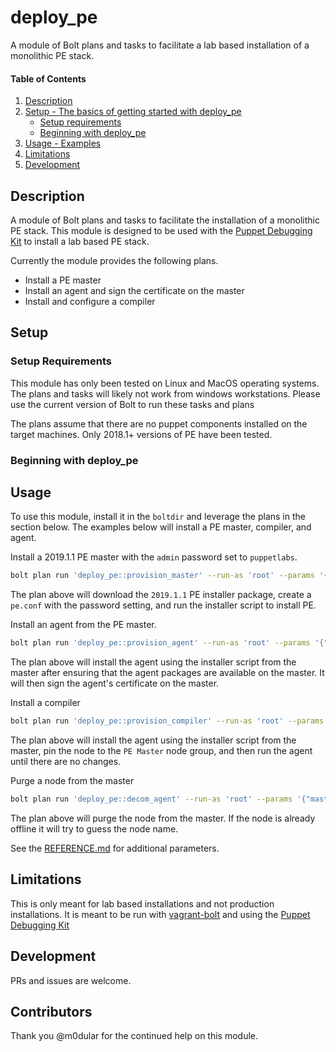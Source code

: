 
# deploy_pe

A module of Bolt plans and tasks to facilitate a lab based installation of a monolithic PE stack.

#### Table of Contents

1. [Description](#description)
2. [Setup - The basics of getting started with deploy_pe](#setup)
    * [Setup requirements](#setup-requirements)
    * [Beginning with deploy_pe](#beginning-with-deploy_pe)
3. [Usage - Examples](#usage)
4. [Limitations](#limitations)
5. [Development](#development)

## Description

A module of Bolt plans and tasks to facilitate the installation of a monolithic PE stack. This module is designed to be used with the [Puppet Debugging Kit](https://github.com/puppetlabs/puppet-debugging-kit) to install a lab based PE stack.

Currently the module provides the following plans.

* Install a PE master
* Install an agent and sign the certificate on the master
* Install and configure a compiler

## Setup

### Setup Requirements

This module has only been tested on Linux and MacOS operating systems. The plans and tasks will likely not work from windows workstations. Please use the current version of Bolt to run these tasks and plans

The plans assume that there are no puppet components installed on the target machines. Only 2018.1+ versions of PE have been tested.

### Beginning with deploy_pe

## Usage

To use this module, install it in the `boltdir` and leverage the plans in the section below. The examples below will install a PE master, compiler, and agent.

Install a 2019.1.1 PE master with the `admin` password set to `puppetlabs`.

```bash
bolt plan run 'deploy_pe::provision_master' --run-as 'root' --params '{"version":"2019.1.1","pe_settings":{"password":"puppetlabs"}}' --nodes 'pe-master'
```

The plan above will download the `2019.1.1` PE installer package, create a `pe.conf` with the password setting, and run the installer script to install PE.

Install an agent from the PE master.

```bash
bolt plan run 'deploy_pe::provision_agent' --run-as 'root' --params '{"master":"pe-master"}' --nodes 'pe-agent'
```

The plan above will install the agent using the installer script from the master after ensuring that the agent packages are available on the master. It will then sign the agent's certificate on the master.

Install a compiler

```bash
bolt plan run 'deploy_pe::provision_compiler' --run-as 'root' --params '{"master":"pe-master"}' --nodes 'pe-compiler'
```

The plan above will install the agent using the installer script from the master, pin the node to the `PE Master` node group, and then run the agent until there are no changes.

Purge a node from the master

```bash
bolt plan run 'deploy_pe::decom_agent' --run-as 'root' --params '{"master":"pe-master"}' --nodes 'pe-agent'
```

The plan above will purge the node from the master. If the node is already offline it will try to guess the node name.

See the [REFERENCE.md](REFERENCE.md) for additional parameters.

## Limitations

This is only meant for lab based installations and not production installations. It is meant to be run with [vagrant-bolt](https://github.com/oscar-stack/vagrant-bolt) and using the [Puppet Debugging Kit](https://github.com/puppetlabs/puppet-debugging-kit)

## Development

PRs and issues are welcome.

## Contributors

Thank you @m0dular for the continued help on this module.

